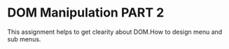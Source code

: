 # DOM Manipulation PART 2

This assignment helps to get clearity about DOM.How to design menu and sub menus.
